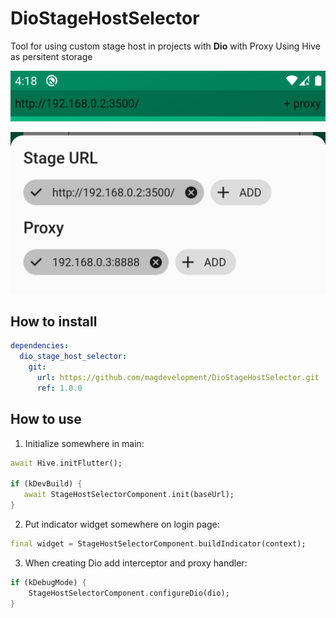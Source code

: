# DioStageHostSelector
Tool for using custom stage host in projects with **Dio** with Proxy
Using Hive as persitent storage

![Indicator](/img/indicator_view.png)

![Dialog](/img/dialog.png)

## How to install
```yaml
dependencies:
  dio_stage_host_selector:
    git:
      url: https://github.com/magdevelopment/DioStageHostSelector.git
      ref: 1.0.0
```

## How to use
1. Initialize somewhere in main:
```dart
await Hive.initFlutter();

if (kDevBuild) {
   await StageHostSelectorComponent.init(baseUrl);
}
```

2. Put indicator widget somewhere on login page:
```dart
final widget = StageHostSelectorComponent.buildIndicator(context);
```

3. When creating Dio add interceptor and proxy handler:
```dart
if (kDebugMode) {
    StageHostSelectorComponent.configureDio(dio);
}
```
